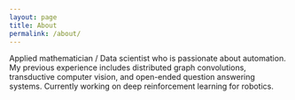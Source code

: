 ```yaml
---
layout: page
title: About
permalink: /about/
---
```


Applied mathematician / Data scientist who is passionate about automation. My previous experience includes distributed graph convolutions, transductive computer vision, and open-ended question answering systems. Currently working on deep reinforcement learning for robotics. 
